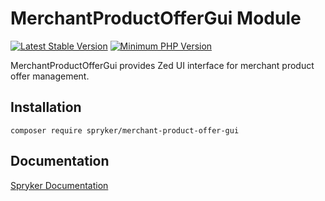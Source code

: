 # MerchantProductOfferGui Module
[![Latest Stable Version](https://poser.pugx.org/spryker/merchant-product-offer-gui/v/stable.svg)](https://packagist.org/packages/spryker/merchant-product-offer-gui)
[![Minimum PHP Version](https://img.shields.io/badge/php-%3E%3D%207.3-8892BF.svg)](https://php.net/)

MerchantProductOfferGui provides Zed UI interface for merchant product offer management.

## Installation

```
composer require spryker/merchant-product-offer-gui
```

## Documentation

[Spryker Documentation](https://academy.spryker.com/developing_with_spryker/module_guide/modules.html)
